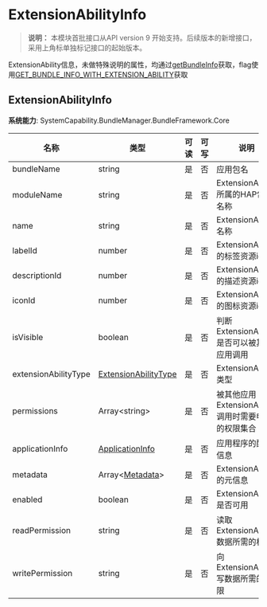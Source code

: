 # ExtensionAbilityInfo

> **说明：**
> 本模块首批接口从API version 9 开始支持。后续版本的新增接口，采用上角标单独标记接口的起始版本。

ExtensionAbility信息，未做特殊说明的属性，均通过[getBundleInfo](js-apis-bundleManager.md)获取，flag使用[GET_BUNDLE_INFO_WITH_EXTENSION_ABILITY](js-apis-bundleManager.md#bundleflag)获取

## ExtensionAbilityInfo

**系统能力**: SystemCapability.BundleManager.BundleFramework.Core

| 名称                 | 类型                                                        | 可读 | 可写 | 说明                                               |
| -------------------- | ----------------------------------------------------------- | ---- | ---- | -------------------------------------------------- |
| bundleName           | string                                                      | 是   | 否   | 应用包名                                           |
| moduleName           | string                                                      | 是   | 否   | ExtensionAbility所属的HAP包的名称                  |
| name                 | string                                                      | 是   | 否   | ExtensionAbility名称                               |
| labelId              | number                                                      | 是   | 否   | ExtensionAbility的标签资源id                       |
| descriptionId        | number                                                      | 是   | 否   | ExtensionAbility的描述资源id                       |
| iconId               | number                                                      | 是   | 否   | ExtensionAbility的图标资源id                       |
| isVisible            | boolean                                                     | 是   | 否   | 判断ExtensionAbility是否可以被其他应用调用         |
| extensionAbilityType | [ExtensionAbilityType](js-apis-bundleManager.md#extensionabilitytype)  | 是   | 否   | ExtensionAbility类型                               |
| permissions          | Array\<string>                                              | 是   | 否   | 被其他应用ExtensionAbility调用时需要申请的权限集合 |
| applicationInfo      | [ApplicationInfo](js-apis-bundleManager-applicationInfo.md) | 是   | 否   | 应用程序的配置信息                                 |
| metadata             | Array\<[Metadata](js-apis-bundleManager-metadata.md)>       | 是   | 否   | ExtensionAbility的元信息                           |
| enabled              | boolean                                                     | 是   | 否   | ExtensionAbility是否可用                           |
| readPermission       | string                                                      | 是   | 否   | 读取ExtensionAbility数据所需的权限                 |
| writePermission      | string                                                      | 是   | 否   | 向ExtensionAbility写数据所需的权限                 |